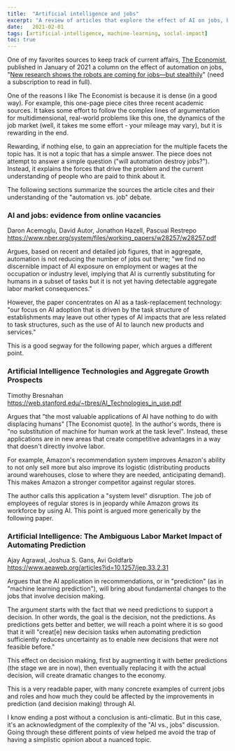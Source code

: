```yaml
---
title:  "Artificial intelligence and jobs"
excerpt: "A review of articles that explore the effect of AI on jobs, based on an article from The Economist."
date:   2021-02-01
tags: [artificial-intelligence, machine-learning, soclal-impact]
toc: true
---
```


One of my favorites sources to keep track of current affairs, [The Economist](https://www.economist.com/), published in January of 2021 a column on the effect of automation on jobs, "[New research shows the robots are coming for jobs—but stealthily](https://www.economist.com/finance-and-economics/2021/01/16/new-research-shows-the-robots-are-coming-for-jobs-but-stealthily)" (need a subscription to read in full).

<!--more-->

One of the reasons I like The Economist is because it is dense (in a good way). For example, this one-page piece cites three recent academic sources. It takes some effort to follow the complex lines of argumentation for multidimensional, real-world problems like this one, the dynamics of the job market (well, it takes me some effort - your mileage may vary), but it is rewarding in the end.

Rewarding, if nothing else, to gain an appreciation for the multiple facets the topic has. It is not a topic that has a simple answer. The piece does not attempt to answer a simple question ("will automation destroy jobs?"). Instead, it explains the forces that drive the problem and the current understanding of people who are paid to think about it.

The following sections summarize the sources the article cites and their understanding of the "automation vs. job" debate.

### AI and jobs: evidence from online vacancies

Daron Acemoglu, David Autor, Jonathon Hazell, Pascual Restrepo
<https://www.nber.org/system/files/working_papers/w28257/w28257.pdf>

Argues, based on recent and detailed job figures, that in aggregate, automation is not reducing the number of jobs out there; "we find no discernible impact of AI exposure on employment or wages at the occupation or industry level, implying that AI is currently substituting for humans in a subset of tasks but it is not yet having detectable aggregate labor market consequences."

However, the paper concentrates on AI as a task-replacement technology: "our focus on AI adoption that is driven by the task structure of establishments may leave out other types of AI impacts that are less related to task structures, such as the use of AI to launch new products and services."

This is a good segway for the following paper, which argues a different point.

### Artificial Intelligence Technologies and Aggregate Growth Prospects

Timothy Bresnahan
<https://web.stanford.edu/~tbres/AI_Technologies_in_use.pdf>

Argues that "the most valuable applications of AI have nothing to do with displacing humans" [The Economist quote]. In the author's words, there is "no substitution of machine for human work at the task level". Instead, these applications are in new areas that create competitive advantages in a way that doesn't directly involve labor.

For example, Amazon's recommendation system improves Amazon's ability to not only sell more but also improve its logistic (distributing products around warehouses, close to where they are needed, anticipating demand). This makes Amazon a stronger competitor against regular stores.

The author calls this application a "system level" disruption. The job of employees of regular stores is in jeopardy while Amazon grows its workforce by using AI.
This point is argued more generically by the following paper.

### Artificial Intelligence: The Ambiguous Labor Market Impact of Automating Prediction

Ajay Agrawal, Joshua S. Gans, Avi Goldfarb
<https://www.aeaweb.org/articles?id=10.1257/jep.33.2.31>

Argues that the AI application in recommendations, or in "prediction" (as in "machine learning prediction"), will bring about fundamental changes to the jobs that involve decision making.

The argument starts with the fact that we need predictions to support a decision. In other words, the goal is the decision, not the predictions. As predictions gets better and better, we will reach a point where it is so good that it will "creat[e] new decision tasks when automating prediction sufficiently reduces uncertainty as to enable new decisions that were not feasible before."

This effect on decision making, first by augmenting it with better predictions (the stage we are in now), then eventually replacing it with the actual decision, will create dramatic changes to the economy.

This is a very readable paper, with many concrete examples of current jobs and roles and how much they could be affected by the improvements in prediction (and decision making) through AI.

I know ending a post without a conclusion is anti-climatic. But in this case, it's an acknowledgment of the complexity of the "AI vs., jobs" discussion. Going through these different points of view helped me avoid the trap of having a simplistic opinion about a nuanced topic.
